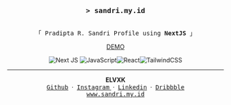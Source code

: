 <!-- markdownlint-disable MD001 MD013 MD041 MD033 MD045 -->
<h3 align="center">
  <samp
    >&gt; <b>sandri.my.id</b
    >
  </samp>
</h3>

<p align="center">
  <samp
    ><br />「 Pradipta R. Sandri Profile using <b>NextJS</b> 」
    <br />
  </samp>
</p>
<p align="center">
<a href="https://sandri.my.id" target="_blank">DEMO</a>
</p>
<div align="center">

![Next JS](https://img.shields.io/badge/Next-black?style=for-the-badge&logo=next.js&logoColor=white)
![JavaScript](https://img.shields.io/badge/javascript-%23323330.svg?style=for-the-badge&logo=javascript&logoColor=%23F7DF1E)![React](https://img.shields.io/badge/react-%2320232a.svg?style=for-the-badge&logo=react&logoColor=%2361DAFB)![TailwindCSS](https://img.shields.io/badge/tailwindcss-%2338B2AC.svg?style=for-the-badge&logo=tailwind-css&logoColor=white)

</div>

---

<div align='center'>
<b>ELVXK</b>
<br/>
<a href="https://github.com/elvxk" target="_blank"><samp>Github</samp></a>
&nbsp;&middot;&nbsp;
<a href="https://instagram.com/elvxk" target="_blank"><samp>Instagram</samp> </a>
&nbsp;&middot;&nbsp;
<a href="https://www.linkedin.com/in/elvxk/" target="_blank"><samp>Linkedin</samp></a>
&nbsp;&middot;&nbsp;
<a href="https://dribbble.com/elvxk" target="_blank"><samp>Dribbble</samp></a>
<br/>
<a href="https://sandri.my.id" target="_blank"><samp>www.sandri.my.id</samp></a>
</div>
